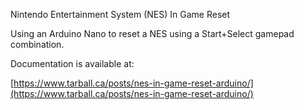 Nintendo Entertainment System (NES) In Game Reset

Using an Arduino Nano to reset a NES using a Start+Select gamepad combination. 

Documentation is available at: 

[https://www.tarball.ca/posts/nes-in-game-reset-arduino/](https://www.tarball.ca/posts/nes-in-game-reset-arduino/)
